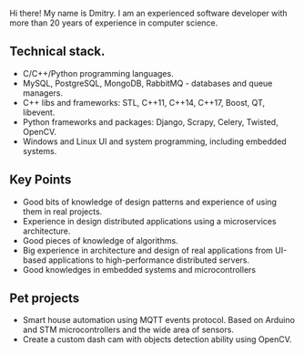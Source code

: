 Hi there! 
My name is Dmitry.
I am an experienced software developer with more than 20 years of experience in computer science.

## Technical stack.
* C/C++/Python programming languages.
* MySQL, PostgreSQL, MongoDB, RabbitMQ - databases and queue managers.
* C++ libs and frameworks: STL, C++11, C++14, C++17, Boost, QT, libevent.
* Python frameworks and packages: Django, Scrapy, Celery, Twisted, OpenCV.
* Windows and Linux UI and system programming, including embedded systems.

## Key Points
* Good bits of knowledge of design patterns and experience of using them in real projects.
* Experience in design distributed applications using a microservices architecture.
* Good pieces of knowledge of algorithms.
* Big experience in architecture and design of real applications from UI-based applications to high-performance distributed servers.
* Good knowledges in embedded systems and microcontrollers

## Pet projects
* Smart house automation using MQTT events protocol. Based on Arduino and STM microcontrollers and the wide area of sensors.
* Create a custom dash cam with objects detection ability using OpenCV.
